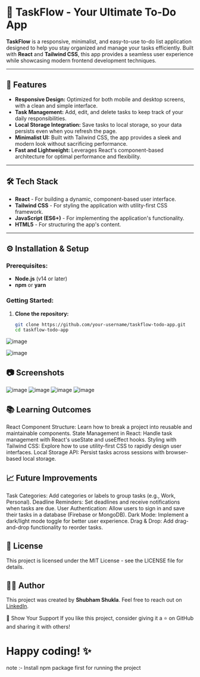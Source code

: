 # 📝 TaskFlow - Your Ultimate To-Do App

**TaskFlow** is a responsive, minimalist, and easy-to-use to-do list application designed to help you stay organized and manage your tasks efficiently. Built with **React** and **Tailwind CSS**, this app provides a seamless user experience while showcasing modern frontend development techniques.

---

## 🚀 Features

- **Responsive Design:** Optimized for both mobile and desktop screens, with a clean and simple interface.
- **Task Management:** Add, edit, and delete tasks to keep track of your daily responsibilities.
- **Local Storage Integration:** Save tasks to local storage, so your data persists even when you refresh the page.
- **Minimalist UI:** Built with Tailwind CSS, the app provides a sleek and modern look without sacrificing performance.
- **Fast and Lightweight:** Leverages React's component-based architecture for optimal performance and flexibility.

---

## 🛠️ Tech Stack

- **React** - For building a dynamic, component-based user interface.
- **Tailwind CSS** - For styling the application with utility-first CSS framework.
- **JavaScript (ES6+)** - For implementing the application's functionality.
- **HTML5** - For structuring the app's content.

---

## ⚙️ Installation & Setup

### Prerequisites:
- **Node.js** (v14 or later)
- **npm** or **yarn**

### Getting Started:

1. **Clone the repository:**
   ```bash
   git clone https://github.com/your-username/taskflow-todo-app.git
   cd taskflow-todo-app
![image](https://github.com/user-attachments/assets/51d049a8-8372-438b-92fb-d74c946f2123)

![image](https://github.com/user-attachments/assets/bb4e02f9-19e2-4a54-8ade-ef3d27e4d4dc)

## 📷 Screenshots
![image](https://github.com/user-attachments/assets/cadbda2c-df19-4242-9626-e847cecaa212)
![image](https://github.com/user-attachments/assets/f7b822b2-fd51-4d83-8ce5-ba3b308a0e87)
![image](https://github.com/user-attachments/assets/0753c039-e040-4caf-98bf-2524ccc5d302)
![image](https://github.com/user-attachments/assets/26681f70-e09c-4ad6-8aa7-bd9eb7c00470)


## 📚 Learning Outcomes
React Component Structure: Learn how to break a project into reusable and maintainable components.
State Management in React: Handle task management with React's useState and useEffect hooks.
Styling with Tailwind CSS: Explore how to use utility-first CSS to rapidly design user interfaces.
Local Storage API: Persist tasks across sessions with browser-based local storage.

## 📈 Future Improvements
Task Categories: Add categories or labels to group tasks (e.g., Work, Personal).
Deadline Reminders: Set deadlines and receive notifications when tasks are due.
User Authentication: Allow users to sign in and save their tasks in a database (Firebase or MongoDB).
Dark Mode: Implement a dark/light mode toggle for better user experience.
Drag & Drop: Add drag-and-drop functionality to reorder tasks.

## 📝 License
This project is licensed under the MIT License - see the LICENSE file for details.

## 👨‍💻 Author
This project was created by **Shubham Shukla**. Feel free to reach out on [LinkedIn](https://www.linkedin.com/in/shubham-shukla-62095032a/).

🌟 Show Your Support
If you like this project, consider giving it a ⭐ on GitHub and sharing it with others!

# Happy coding! ✨
note :- Install npm package first for running the project



